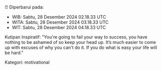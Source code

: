 ⏰ Diperbarui pada:
- WIB: Sabtu, 28 Desember 2024 02.18.33 UTC
- WITA: Sabtu, 28 Desember 2024 03.18.33 UTC
- WIT: Sabtu, 28 Desember 2024 04.18.33 UTC

Kutipan Inspiratif:
"You're going to fail your way to success, you have nothing to be ashamed of so keep your head up. It’s much easier to come up with excuses of why you can't do it. If you do what is easy your life will be hard."


Kategori: motivational


